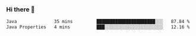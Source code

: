 ### Hi there 👋

<!--START_SECTION:waka-->

```txt
Java              35 mins         ██████████████████████░░░   87.84 %
Java Properties   4 mins          ███░░░░░░░░░░░░░░░░░░░░░░   12.16 %
```

<!--END_SECTION:waka-->


<!--
**AnkelMauCastillo/AnkelMauCastillo** is a ✨ _special_ ✨ repository because its `README.md` (this file) appears on your GitHub profile.

Here are some ideas to get you started:

- 🔭 I’m currently working on ...
- 🌱 I’m currently learning ...
- 👯 I’m looking to collaborate on ...
- 🤔 I’m looking for help with ...
- 💬 Ask me about ...
- 📫 How to reach me: ...
- 😄 Pronouns: ...
- ⚡ Fun fact: ...
-->
